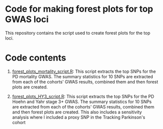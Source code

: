 # Code for making forest plots for top GWAS loci

This repository contains the script used to create forest plots for the top loci.

# Code contents

1. [forest_plots_mortality_script.R](https://github.com/huw-morris-lab/PD-survival-GWAS/blob/a989a89a811e1e4ce08f150b5d479c59371e00e3/forest_plots/forest_plots_script.R): This script extracts the top SNPs for the PD mortality GWAS. The summary statistics for 10 SNPs are extracted from each of the cohorts' GWAS results, combined them and then forest plots are created.

2. [forest_plots_HY3_script.R](https://github.com/huw-morris-lab/PD-survival-GWAS/blob/a989a89a811e1e4ce08f150b5d479c59371e00e3/forest_plots/forest_plots_script.R): This script extracts the top SNPs for the PD Hoehn and Yahr stage 3+ GWAS. The summary statistics for 10 SNPs are extracted from each of the cohorts' GWAS results, combined them and then forest plots are created. This also includes a sensitivity analysis where I included a proxy SNP in the Tracking Parkinson's cohort
